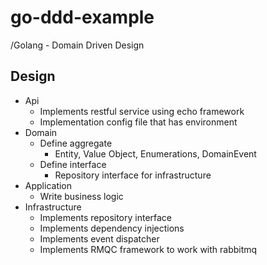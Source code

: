 # go-ddd-example
/Golang - Domain Driven Design

## Design

* Api
    * Implements restful service using echo framework
    * Implementation config file that has environment
* Domain
    * Define aggregate
        * Entity, Value Object, Enumerations, DomainEvent
    * Define interface
        * Repository interface for infrastructure
* Application
    * Write business logic
* Infrastructure
    * Implements repository interface
    * Implements dependency injections
    * Implements event dispatcher
    * Implements RMQC framework to work with rabbitmq

